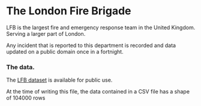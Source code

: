 # The London Fire Brigade
LFB is the largest fire and emergency response team in the United Kingdom. Serving a larger part of London.

Any incident that is reported to this department is recorded and data updated on a public domain once in a fortnight.

### The data.
The <a href = "https://data.london.gov.uk/dataset/london-fire-brigade-incident-records" target = "_blank">LFB dataset</a> is available for public use.

At the time of writing this file, the data contained in a CSV file has a shape of 104000 rows








